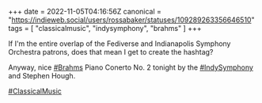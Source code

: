 +++
date = 2022-11-05T04:16:56Z
canonical = "https://indieweb.social/users/rossabaker/statuses/109289263356646510"
tags = [ "classicalmusic", "indysymphony", "brahms" ]
+++

<p>If I&#39;m the entire overlap of the Fediverse and Indianapolis Symphony Orchestra patrons, does that mean I get to create the hashtag?</p><p>Anyway, nice <a href="https://indieweb.social/tags/Brahms" class="mention hashtag" rel="tag">#<span>Brahms</span></a> Piano Conerto No. 2 tonight by the <a href="https://indieweb.social/tags/IndySymphony" class="mention hashtag" rel="tag">#<span>IndySymphony</span></a> and Stephen Hough.</p><p><a href="https://indieweb.social/tags/ClassicalMusic" class="mention hashtag" rel="tag">#<span>ClassicalMusic</span></a></p>
